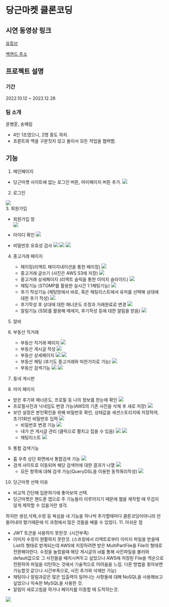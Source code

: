 # 당근마켓 클론코딩

## 시연 동영상 링크

[유튜브](https://www.youtube.com/watch?v=tEu6WCS2XUY)

[백엔드 주소](https://github.com/SBS-Carrot/Carrot-Backend)

## 프로젝트 설명

### 기간

2022.10.12 ~ 2022.12.28

### 팀 소개

윤병훈, 송혜림

- 4인 1조였으나, 2명 중도 하차.
- 프론트와 백을 구분짓지 않고 둘이서 모든 작업을 협력함.

## 기능

1. 메인페이지

- 당근마켓 사이트에 없는 로그인 버튼, 마이페이지 버튼 추가.
  <img src="https://user-images.githubusercontent.com/109117590/209925829-ca165849-4080-460d-8f47-453ab30d6c22.PNG">

<div>

2. 로그인
<img src="https://user-images.githubusercontent.com/109117590/209928624-b46eb3a0-6edf-4452-89da-57c3d666e4fe.PNG">
</div>
<div>
3. 회원가입

- 회원가입 창
  <br />
  <img src="https://user-images.githubusercontent.com/109117590/209931478-4bbae3af-1a75-436b-b893-92a3389511b8.PNG">

- 아이디 확인
  <img src="https://user-images.githubusercontent.com/109117590/209931496-165617aa-c15e-485c-b688-7330f96a1b77.PNG">

- 비밀번호 유효성 검사
  <img src="https://user-images.githubusercontent.com/109117590/209931511-13f82f57-0c31-4e0e-9049-b38263954d08.PNG">
  <img src="https://user-images.githubusercontent.com/109117590/209931517-c86c0a3e-9b45-4d23-8ef6-de0f16bc2329.PNG">
  <img src="https://user-images.githubusercontent.com/109117590/209931521-02ce1ff7-626d-4c0a-a17c-7c7957798e32.PNG">

</div>

4. 중고거래 페이지

   - 페이징(리액트 페이지네이션을 통한 페이징)
     <img src="https://user-images.githubusercontent.com/109117590/209932150-590341f5-efb6-45d4-aab6-37c20d2231fc.PNG">
   - 중고거래 글쓰기 (사진은 AWS S3에 저장)
     <img src="https://user-images.githubusercontent.com/109117590/209933066-0ede0960-c72b-40be-8234-3c3b7b1fb634.PNG">
   - 중고거래 상세페이지 (리액트 슬릭을 통한 이미지 슬라이드)
     <img src="https://user-images.githubusercontent.com/109117590/209933069-4ab109a7-5f33-4a16-837a-5434f6809eef.PNG">
   - 채팅기능 (STOMP를 활용한 실시간 1:1채팅기능)
     <img src="https://i.postimg.cc/25PVcM2r/1.png">
   - 후기 작성기능 (채팅방에서 바로, 혹은 채팅리스트에서 유저를 선택해 상대에 대한 후기 작성)
     <img src="https://i.postimg.cc/NFbXzbKD/2.png">
   - 후기작성 후 상대에 대한 매너온도 조정과 거래완료로 변경
     <img src="https://i.postimg.cc/dVhC52wR/3.png">
   - 알림기능 (SSE를 활용해 메세지, 후기작성 등에 대한 알림을 받음)
     <img src="https://i.postimg.cc/wT73z9Zg/44.png">

5. 알바

6. 부동산 직거래

   - 부동산 직거래 페이지
     <img src="https://i.postimg.cc/J0R6X6w5/11.png">
   - 부동산 게시글 작성
     <img src="https://i.postimg.cc/FKcDB5Nx/22.png">
   - 부동산 상세페이지
     <img src="https://i.postimg.cc/FsRGQJhz/33.png">
     <img src="https://i.postimg.cc/qR4XDNmk/44.png">
   - 부동산 채팅 (후기도 중고거래와 마찬가지로 가능)
     <img src="https://i.postimg.cc/nL0Y5HNB/11.png">
   - 부동산 검색기능
     <img src="https://i.postimg.cc/qRBL1tR8/22.png">
     <img src="https://i.postimg.cc/RZrLjphC/33.png">

7. 동네 게시판

8. 마이 페이지

- 받은 후기와 매너온도, 프로필 등 나의 정보를 한눈에 확인
  <img src="https://i.postimg.cc/jj2QpDPK/11.png">
- 프로필사진과 닉네임도 변경 가능(AWS의 기존 사진을 삭제 후 새로 저장)
  <img src="https://i.postimg.cc/W13k3Q3w/22.png">
- 보안 설정은 본인확인을 위해 비밀번호 확인,
  상태값을 세션스토리지에 저장하여, 초기1회만 비밀번호 입력
  <img src="https://i.postimg.cc/hP4JyH9R/1.png">
  - 비밀번호 변경 기능
    <img src="https://i.postimg.cc/tCmgr7qF/2.png">
  - 내가 쓴 게시글 관리 (클릭으로 펼치고 접을 수 있음)
    <img src="https://i.postimg.cc/DZykkd50/33.png">
    <img src="https://i.postimg.cc/HxZGpcP2/44.png">
  - 채팅리스트
    <img src="https://i.postimg.cc/J0HBxXfY/11.png">

9. 통합 검색기능

- 홈 우측 상단 화면에서 통합검색 가능
  <img src="https://i.postimg.cc/D07wJX2b/22.png">
- 검색 사이트로 이동되며 해당 검색어에 대한 결과가 나열
  <img src="https://i.postimg.cc/y6nVpW1v/33.png">
  - 모든 항목에 대해 검색 가능(QueryDSL을 이용한 동적쿼리작성)
    <img src="https://i.postimg.cc/bwSpvTQB/44.png">

10. 당근마켓 선택 이유

- 비교적 간단해 입문하기에 좋아보여 선택.
- 당근마켓은 핸드폰 앱으로 주 기능들이 이루어지기 때문에 웹을 제작할 때 무겁지 않게 제작할 수 있을거란 생각.

하지만 생성,삭제,수정 등 욕심을 내 기능을 하나씩 추가할때마다 클론코딩이아니라 만들어내야 했기때문에 이 과정에서 많은 것들을 배울 수 있었다. 11. 아쉬운 점

- JWT 토큰을 사용하지 못한것. (시간부족)
- 이미지 수정이 원활하지 못한것. (스프링에서 리액트로부터 이미지 파일을 받을때 List<MultiPartFile>의 형태로 받게되는데 AWS에 저장하려면 받은 MultiPartFile을 File의 형태로 전환해야한다. 수정을 눌렀을때 해당 게시글의 id를 통해 사진파일을 불러와 default값으로 그 사진들을 배치시켜두고 싶었으나 AWS에 저장된 File을 역순으로 전환하여 파일을 리턴하는 것에서 기술적으로 어려움을 느낌. 다른 방법을 찾아보면 가능할것 같으나 시간부족으로, 사진 추가와 삭제만 가능)
- 채팅이나 알림과같은 많은 입출력이 일어나는 사항들에 대해 NoSQL을 사용해보고 싶었으나 익숙한 MySQL을 사용한 것.
- 알림이 새로고침을 하거나 페이지를 이동할 때 도착하는것.


<img src="https://img.shields.io/badge/아이콘내용-#61DAFB?style=flat&logo=react&logoColor=black"/>
